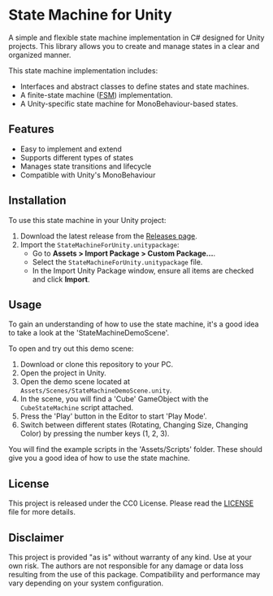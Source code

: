 # State Machine for Unity

A simple and flexible state machine implementation in C# designed for Unity projects. This library allows you to create and manage states in a clear and organized manner.

This state machine implementation includes:

- Interfaces and abstract classes to define states and state machines.
- A finite-state machine ([FSM](https://wikipedia.org/wiki/Finite-state_machine)) implementation.
- A Unity-specific state machine for MonoBehaviour-based states.


## Features
- Easy to implement and extend
- Supports different types of states
- Manages state transitions and lifecycle
- Compatible with Unity's MonoBehaviour


## Installation

To use this state machine in your Unity project:

1. Download the latest release from the [Releases page](https://github.com/LudicWorlds/statemachine-for-unity/releases).
2. Import the `StateMachineForUnity.unitypackage`:
   - Go to **Assets > Import Package > Custom Package...**.
   - Select the `StateMachineForUnity.unitypackage` file.
   - In the Import Unity Package window, ensure all items are checked and click **Import**.

## Usage

To gain an understanding of how to use the state machine, it's a good idea to take a look at the 'StateMachineDemoScene'.

To open and try out this demo scene:
1. Download or clone this repository to your PC.
2. Open the project in Unity.
3. Open the demo scene located at `Assets/Scenes/StateMachineDemoScene.unity`.
4. In the scene, you will find a 'Cube' GameObject with the `CubeStateMachine` script attached.
5. Press the 'Play' button in the Editor to start 'Play Mode'.
6. Switch between different states (Rotating, Changing Size, Changing Color) by pressing the number keys (1, 2, 3).

You will find the example scripts in the 'Assets/Scripts' folder. These should give you a good idea of how to use the state machine.


## License

This project is released under the CC0 License. Please read the [LICENSE](LICENSE) file for more details.


## Disclaimer
This project is provided "as is" without warranty of any kind. Use at your own risk. The authors are not responsible for any damage or data loss resulting from the use of this package. Compatibility and performance may vary depending on your system configuration.
